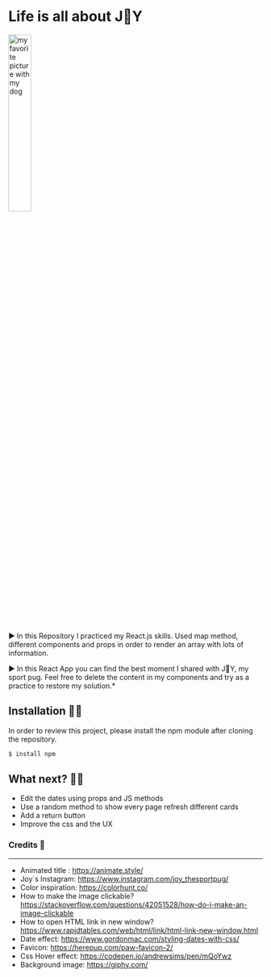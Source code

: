# Life is all about J🐶Y

<img  src  ="https://i.ibb.co/1L2MXN0/IMG-1013-2.jpg"  width=30%  alt="my favorite picture with my dog"  >

► In this Repository I practiced my React.js skills. Used map method, different components and props in order to render an array with lots of information.

▶︎ In this React App you can find the best moment I shared with J🐶Y, my sport pug. Feel free to delete the content in my components and try as a practice to restore my solution.\*

## Installation 🧑‍💻

In order to review this project, please install the npm module after cloning the repository.

```bash
$ install npm
```

## What next? 🙇‍♂️

- Edit the dates using props and JS methods
- Use a random method to show every page refresh different cards
- Add a return button
- Improve the css and the UX

### Credits 🙏

<hr/>

- Animated title : https://animate.style/
- Joy´s Instagram: https://www.instagram.com/joy_thesportpug/
- Color inspiration: https://colorhunt.co/
- How to make the image clickable? https://stackoverflow.com/questions/42051528/how-do-i-make-an-image-clickable
- How to open HTML link in new window? https://www.rapidtables.com/web/html/link/html-link-new-window.html
- Date effect: https://www.gordonmac.com/styling-dates-with-css/
- Favicon: https://herepup.com/paw-favicon-2/
- Css Hover effect: https://codepen.io/andrewsims/pen/mQoYwz
- Background image: https://giphy.com/
